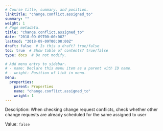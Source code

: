 ```yaml
---
# Course title, summary, and position.
linktitle: "change.conflict.assigned_to"
summary: ""
weight: 1
# Page metadata.
title: "change.conflict.assigned_to"
date: "2018-09-09T00:00:00Z"
lastmod: "2018-09-09T00:00:00Z"
draft: false  # Is this a draft? true/false
toc: true  # Show table of contents? true/false
type: docs  # Do not modify.

# Add menu entry to sidebar.
# - name: Declare this menu item as a parent with ID name.
# - weight: Position of link in menu.
menu:
  properties:
    parent: Properties
    name: "change.conflict.assigned_to"
    weight: 1
---
```


Description: When checking change request conflicts, check whether other change requests are already scheduled for the same assigned to user


Value: `false`